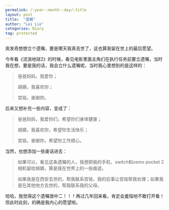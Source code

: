 ```yaml
---
permalink: /:year-:month-:day/:title
layout: post
title:  "遗嘱"
author: "Lei Lie"
categories: Diary
tag: protected
---
```


突发奇想想立个遗嘱，要是哪天我真去世了，这也算我留在世上的最后愿望。

今年看《流浪地球2》的时候，看见电影里面主角们在执行任务前要立遗嘱，当时我在想，要是我的话，我会立什么遗嘱呢，当时我心里想到的是这样的：

> 爸爸妈妈，我爱你；
> 
> 胡婧，我喜欢你；
> 
> 宫铭，谢谢你。

后来又想补充一些内容，变成了：

> 爸爸妈妈，我爱你们，希望你们身体健康；
> 
> 胡婧，我喜欢你，希望你生活快乐；
> 
> 宫铭，谢谢你，希望你工作顺心。

当然，也想添加一些废话进去：

> 如果可以，看见这条遗嘱的人，我想把我的手机、switch和osmo pocket 2相机留给胡婧，算是我在世界上的一些痕迹。
> 
> 如果我是在西安去世的，帮我联系宫铭，我的后事让宫铭帮我处理；如果我是在其他地方去世的，帮我联系我的父母。

哈哈，我觉得这个遗嘱很中二！！！再过几年回来看，肯定会羞恼地不敢打开看！但此时此刻，的确是我内心的愿望啦。